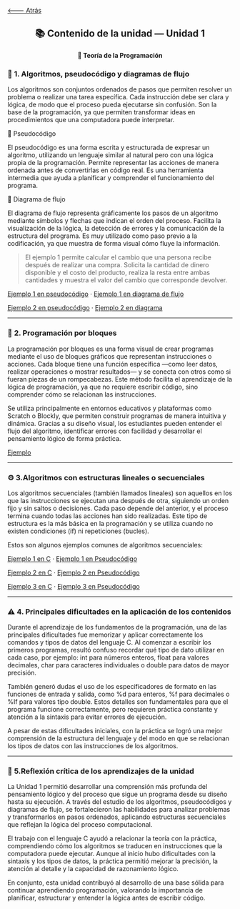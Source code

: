 [🡐 Atrás](Unidad1.md)

<div align="center">

<h2>📚 Contenido de la unidad — Unidad 1</h2>
<h4>📘 Teoría de la Programación</h4>

</div>

### 🧩 **1. Algoritmos, pseudocódigo y diagramas de flujo**

Los algoritmos son conjuntos ordenados de pasos que permiten resolver un problema o realizar una tarea específica.
Cada instrucción debe ser clara y lógica, de modo que el proceso pueda ejecutarse sin confusión.
Son la base de la programación, ya que permiten transformar ideas en procedimientos que una computadora puede interpretar.

🔹 Pseudocódigo

El pseudocódigo es una forma escrita y estructurada de expresar un algoritmo, utilizando un lenguaje similar al natural pero con una lógica propia de la programación.
Permite representar las acciones de manera ordenada antes de convertirlas en código real.
Es una herramienta intermedia que ayuda a planificar y comprender el funcionamiento del programa.

🔹 Diagrama de flujo

El diagrama de flujo representa gráficamente los pasos de un algoritmo mediante símbolos y flechas que indican el orden del proceso.
Facilita la visualización de la lógica, la detección de errores y la comunicación de la estructura del programa.
Es muy utilizado como paso previo a la codificación, ya que muestra de forma visual cómo fluye la información.

> El ejemplo 1 permite calcular el cambio que una persona recibe después de realizar una compra. Solicita la cantidad de dinero disponible y el costo del producto, realiza la resta entre ambas cantidades y muestra el valor del cambio que corresponde devolver.

[Ejemplo 1 en pseudocódigo](seis.psc) · [Ejemplo 1 en diagrama de flujo](seis.png)

[Ejemplo 2 en pseudocódigo](cinco.psc) · [Ejemplo 2 en diagrama](cinco.png)





---

### 🧱 **2. Programación por bloques**

La programación por bloques es una forma visual de crear programas mediante el uso de bloques gráficos que representan instrucciones o acciones.
Cada bloque tiene una función específica —como leer datos, realizar operaciones o mostrar resultados— y se conecta con otros como si fueran piezas de un rompecabezas.
Este método facilita el aprendizaje de la lógica de programación, ya que no requiere escribir código, sino comprender cómo se relacionan las instrucciones.

Se utiliza principalmente en entornos educativos y plataformas como Scratch o Blockly, que permiten construir programas de manera intuitiva y dinámica.
Gracias a su diseño visual, los estudiantes pueden entender el flujo del algoritmo, identificar errores con facilidad y desarrollar el pensamiento lógico de forma práctica.

[Ejemplo](bloques.png)

---

### ⚙️ **3.Algoritmos con estructuras lineales o secuenciales**

Los algoritmos secuenciales (también llamados lineales) son aquellos en los que las instrucciones se ejecutan una después de otra, siguiendo un orden fijo y sin saltos o decisiones.
Cada paso depende del anterior, y el proceso termina cuando todas las acciones han sido realizadas.
Este tipo de estructura es la más básica en la programación y se utiliza cuando no existen condiciones (if) ni repeticiones (bucles).

Estos son algunos ejemplos comunes de algoritmos secuenciales:

[Ejemplo 1 en C](ejercicio1.c) · [Ejemplo 1 en Pseudocódigo](ejercicio1.psc)

[Ejemplo 2 en C](ejercicio2.c) · [Ejemplo 2 en Pseudocódigo](ejercicio2.psc)

[Ejemplo 3 en C](ejercicio3.c) · [Ejemplo 3 en Pseudocódigo](ejercicio3.psc)

---

### ⚠️ **4. Principales dificultades en la aplicación de los contenidos**

Durante el aprendizaje de los fundamentos de la programación, una de las principales dificultades fue memorizar y aplicar correctamente los comandos y tipos de datos del lenguaje C.
Al comenzar a escribir los primeros programas, resultó confuso recordar qué tipo de dato utilizar en cada caso, por ejemplo:
int para números enteros, float para valores decimales, char para caracteres individuales o double para datos de mayor precisión.

También generó dudas el uso de los especificadores de formato en las funciones de entrada y salida, como %d para enteros, %f para decimales o %lf para valores tipo double.
Estos detalles son fundamentales para que el programa funcione correctamente, pero requieren práctica constante y atención a la sintaxis para evitar errores de ejecución.

A pesar de estas dificultades iniciales, con la práctica se logró una mejor comprensión de la estructura del lenguaje y del modo en que se relacionan los tipos de datos con las instrucciones de los algoritmos.

---

### 💭 **5.Reflexión crítica de los aprendizajes de la unidad**

La Unidad 1 permitió desarrollar una comprensión más profunda del pensamiento lógico y del proceso que sigue un programa desde su diseño hasta su ejecución.
A través del estudio de los algoritmos, pseudocódigos y diagramas de flujo, se fortalecieron las habilidades para analizar problemas y transformarlos en pasos ordenados, aplicando estructuras secuenciales que reflejan la lógica del proceso computacional.

El trabajo con el lenguaje C ayudó a relacionar la teoría con la práctica, comprendiendo cómo los algoritmos se traducen en instrucciones que la computadora puede ejecutar.
Aunque al inicio hubo dificultades con la sintaxis y los tipos de datos, la práctica permitió mejorar la precisión, la atención al detalle y la capacidad de razonamiento lógico.

En conjunto, esta unidad contribuyó al desarrollo de una base sólida para continuar aprendiendo programación, valorando la importancia de planificar, estructurar y entender la lógica antes de escribir código.

